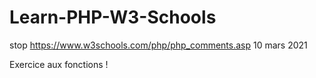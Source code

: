 # Learn-PHP-W3-Schools

stop https://www.w3schools.com/php/php_comments.asp 10 mars 2021

Exercice aux fonctions ! 
